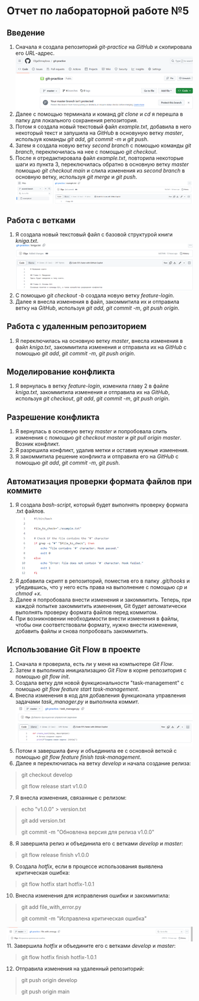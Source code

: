 # Отчет по лабораторной работе №5
## Введение
1. Сначала я создала репозиторий _git-practice_ на _GitHub_ и скопировала его _URL_-адрес. 
    ![1.png](1.png)
2. Далее с помощью терминала и команд _git clone_ и _cd_ я перешла в папку для локального сохранения репозитория.
3. Потом я создала новый текстовый файл _example.txt_, добавила в него некоторый текст и запушила на _GitHub_ в основуную ветку _master_, используя команды _git add_, _git commit -m_ и _git push_.
4. Затем я создала новую ветку _second branch_ с помощью команды _git branch_, переключилась на нее с помощью _git checkout_.
5. После я отредактировала файл _example.txt_, повторила некоторые шаги из пункта 3, переключилась обратно в основную ветку _master_ помощью _git checkout main_ и слила изменения из _second branch_ в основную ветку, используя _git merge_ и _git push_.
    ![1.2](1.2.png)
## Работа с ветками
1. Я создала новый текстовый файл с базовой структурой книги _kniga.txt_.
    ![2.png](2.png)
2. С помощью _git checkout -b_ создала новую ветку _feature-login_.
3. Далее я внесла изменения в файл, закоммитила их и отправила ветку на _GitHub_, используя _git add_, _git commit -m_, _git push origin_.
## Работа с удаленным репозиторием
1. Я переключилась на основную ветку _master_, внесла изменения в файл _kniga.txt_, закоммитила изменения и отправила их на _GitHub_ с помощью _git add_, _git commit -m_, _git push origin_.
## Моделирование конфликта
1. Я вернулась в ветку _feature-login_, изменила главу 2 в файле _kniga.txt_, закоммитила изменения и отправила их на _GitHub_, используя _git checkout_, _git add_, _git commit -m_, _git push origin_.
## Разрешение конфликта
1. Я вернулась в основную ветку _master_ и попробовала слить изменения с помощью _git checkout master_ и _git pull origin master_. Возник конфликт.
2. Я разрешила конфликт, удалив метки и оставив нужные изменения.
3. Я закоммитила решение конфликта и отправила его на _GitHub_ с помощью _git add_, _git commit -m_, _git push_.
## Автоматизация проверки формата файлов при коммите
1. Я создала _bash-script_, который будет выполнять проверку формата .txt файлов.
    ![3.png](3.png)
2. Я добавила скрипт в репозиторий, поместив его в папку _.git/hooks_ и убедившись, что у него есть права на выполнение с помощью _cp_ и _chmod +x_.
3. Далее я попробовала внести изменения и закоммитить. Теперь, при каждой попытке закоммитить изменения, Git будет автоматически выполнять проверку формата файлов перед коммитом.
4. При возникновении необходимости внести изменения в файлы, чтобы они соответствовали формату, нужно внести изменения, добавить файлы и снова попробовать закоммитить.
## Использование Git Flow в проекте
1. Сначала я проверила, есть ли у меня на компьютере _Git Flow_.
2. Затем я выполнила инициализацию _Git Flow_ в корне репозитория с помощью _git flow init_.
3. Создала ветку для новой функциональности "task-management" с помощью _git flow feature start task-management_.
4. Внесла изменения в код для добавления функционала управления задачами _task_manager.py_ и выполнила коммит.
    ![4.png](4.png)
5. Потом я завершила фичу и объединила ее с основной веткой с помощью _git flow feature finish task-management_.
6. Далее я переключилась на ветку _develop_ и начала создание релиза:
> git checkout develop
> 
> git flow release start v1.0.0
7. Я внесла изменения, связанные с релизом:
> echo "v1.0.0" > version.txt
> 
> git add version.txt
> 
> git commit -m "Обновлена версия для релиза v1.0.0"
8. Я завершила релиз и объединила его с ветками _develop_ и _master_:
> git flow release finish v1.0.0
9. Создала _hotfix_, если в процессе использования выявлена критическая ошибка:
> git flow hotfix start hotfix-1.0.1
10. Внесла изменения для исправления ошибки и закоммитила:
> git add file_with_error.py
> 
> git commit -m "Исправлена критическая ошибка"
    
![6.png](6.png)
11. Завершила _hotfix_ и объедините его с ветками _develop_ и _master_:
> git flow hotfix finish hotfix-1.0.1
12. Отправила изменения на удаленный репозиторий:
> git push origin develop
> 
> git push origin main

